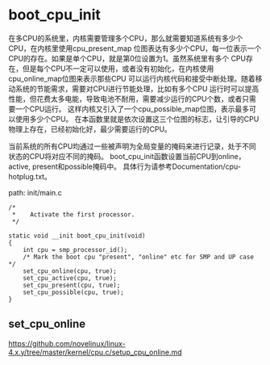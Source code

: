 boot_cpu_init
========================================

在多CPU的系统里，内核需要管理多个CPU，那么就需要知道系统有多少个CPU，在内核里使用cpu_present_map
位图表达有多少个CPU，每一位表示一个CPU的存在。如果是单个CPU，就是第0位设置为1。虽然系统里有多个
CPU存在，但是每个CPU不一定可以使用，或者没有初始化，在内核使用cpu_online_map位图来表示那些CPU
可以运行内核代码和接受中断处理。随着移动系统的节能需求，需要对CPU进行节能处理，比如有多个CPU
运行时可以提高性能，但花费太多电能，导致电池不耐用，需要减少运行的CPU个数，或者只需要一个CPU运行。
这样内核又引入了一个cpu_possible_map位图，表示最多可以使用多少个CPU。
在本函数里就是依次设置这三个位图的标志，让引导的CPU物理上存在，已经初始化好，最少需要运行的CPU。

当前系统的所有CPU均通过一些被声明为全局变量的掩码来进行记录，处于不同状态的CPU将对应不同的掩码。
boot_cpu_init函数设置当前CPU到online，active, present和possible掩码中。
具体行为请参考Documentation/cpu-hotplug.txt。

path: init/main.c
```
/*
 *    Activate the first processor.
 */

static void __init boot_cpu_init(void)
{
    int cpu = smp_processor_id();
    /* Mark the boot cpu "present", "online" etc for SMP and UP case */
    set_cpu_online(cpu, true);
    set_cpu_active(cpu, true);
    set_cpu_present(cpu, true);
    set_cpu_possible(cpu, true);
}
```

set_cpu_online
----------------------------------------

https://github.com/novelinux/linux-4.x.y/tree/master/kernel/cpu.c/setup_cpu_online.md
